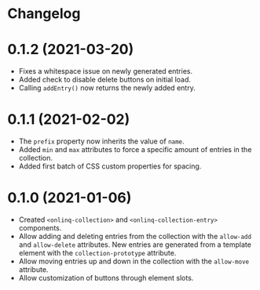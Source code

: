 # Changelog

# 0.1.2 (2021-03-20)

* Fixes a whitespace issue on newly generated entries.
* Added check to disable delete buttons on initial load.
* Calling `addEntry()` now returns the newly added entry.

# 0.1.1 (2021-02-02)

* The `prefix` property now inherits the value of `name`.
* Added `min` and `max` attributes to force a specific amount of entries in the
  collection.
* Added first batch of CSS custom properties for spacing.

# 0.1.0 (2021-01-06)

* Created `<onlinq-collection>` and `<onlinq-collection-entry>` components.
* Allow adding and deleting entries from the collection with the `allow-add` and
  `allow-delete` attributes. New entries are generated from a template element
  with the `collection-prototype` attribute.
* Allow moving entries up and down in the collection with the `allow-move`
  attribute.
* Allow customization of buttons through element slots.  
